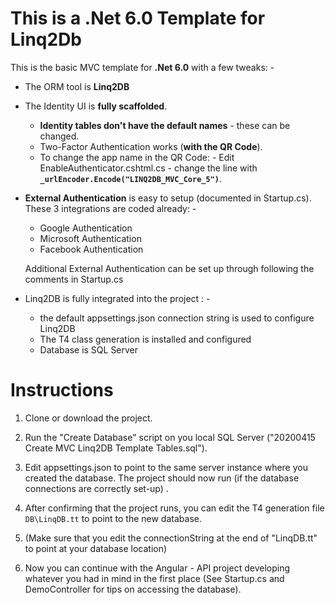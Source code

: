 # This is a .Net 6.0 Template for Linq2Db

This is the basic MVC template for **.Net 6.0** with a few tweaks: -

 - The ORM tool is **Linq2DB**
 - The Identity UI is **fully scaffolded**.
	 - **Identity tables don't have the default names** - these can be changed.
	 - Two-Factor Authentication works (**with the QR Code**).
	 - To change the app name in the QR Code: - Edit EnableAuthenticator.cshtml.cs - change the line with **`_urlEncoder.Encode("LINQ2DB_MVC_Core_5")`**.
 - **External Authentication** is easy to setup (documented in Startup.cs). These 3 integrations are coded already: -
	 - Google Authentication
	 - Microsoft Authentication
	 - Facebook Authentication
 
	 Additional External Authentication can be set up through following the comments in Startup.cs
 - Linq2DB is fully integrated into the project : -
	 - the default appsettings.json connection string is used to configure Linq2DB
	 - The T4 class generation is installed and configured
	 - Database is SQL Server

# Instructions

 1. Clone or download the project.
 2. Run the "Create Database" script on you local SQL Server  ("20200415 Create MVC Linq2DB Template Tables.sql").
 3. Edit appsettings.json to point to the same server instance where you created the database.
 The project should now run (if the database connections are correctly set-up) .
 
 4. After confirming that the project runs, you can edit the T4 generation file `DB\LinqDB.tt` to point to the new database.
 5. (Make sure that you edit the connectionString at the end of "LinqDB.tt" to point at your database location)
 6. Now you can continue with the Angular - API project developing whatever you had in mind in the first place (See Startup.cs and DemoController for tips on accessing the database).
